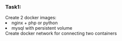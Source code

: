 <h3>Task1:</h3>
Create 2 docker images:
<lo>
<li>nginx + php or python</li>
<li>mysql with persistent volume</li>
</lo>
Create docker network for connecting two containers
